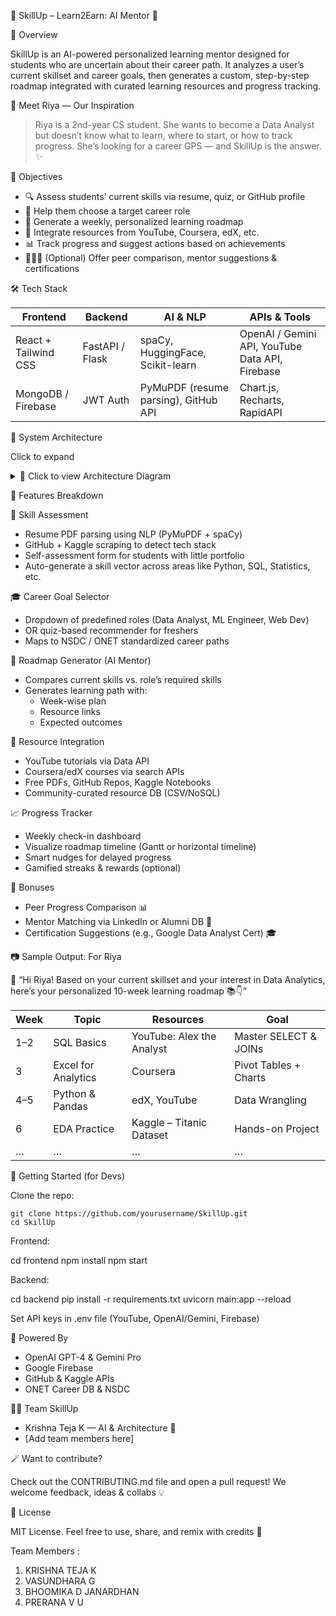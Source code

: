 🌟 SkillUp – Learn2Earn: AI Mentor 🚀  

📌 Overview

SkillUp is an AI-powered personalized learning mentor designed for students who are uncertain about their career path. It analyzes a user’s current skillset and career goals, then generates a custom, step-by-step roadmap integrated with curated learning resources and progress tracking.

🧠 Meet Riya — Our Inspiration

> Riya is a 2nd-year CS student. She wants to become a Data Analyst but doesn’t know what to learn, where to start, or how to track progress. She’s looking for a career GPS — and SkillUp is the answer. ✨

🎯 Objectives

- 🔍 Assess students’ current skills via resume, quiz, or GitHub profile
- 🎯 Help them choose a target career role
- 🧭 Generate a weekly, personalized learning roadmap
- 🎥 Integrate resources from YouTube, Coursera, edX, etc.
- 📊 Track progress and suggest actions based on achievements
- 🧑‍🤝‍🧑 (Optional) Offer peer comparison, mentor suggestions & certifications

🛠️ Tech Stack

Frontend       | Backend         | AI & NLP           | APIs & Tools
-------------- | --------------- | ------------------ | ----------------------------
React + Tailwind CSS | FastAPI / Flask | spaCy, HuggingFace, Scikit-learn | OpenAI / Gemini API, YouTube Data API, Firebase
MongoDB / Firebase | JWT Auth | PyMuPDF (resume parsing), GitHub API | Chart.js, Recharts, RapidAPI

📐 System Architecture

Click to expand

<details>
<summary>🧩 Click to view Architecture Diagram</summary>

📦 Modules:

1. Skill Assessment Engine
2. Career Goal Selector
3. Roadmap Generator
4. Resource Integration Engine
5. Progress Tracker
6. (Optional) Peer Comparison & Mentor Match

</details>

🧩 Features Breakdown

📘 Skill Assessment

- Resume PDF parsing using NLP (PyMuPDF + spaCy)
- GitHub + Kaggle scraping to detect tech stack
- Self-assessment form for students with little portfolio
- Auto-generate a skill vector across areas like Python, SQL, Statistics, etc.

🎓 Career Goal Selector

- Dropdown of predefined roles (Data Analyst, ML Engineer, Web Dev)
- OR quiz-based recommender for freshers
- Maps to NSDC / ONET standardized career paths

🧭 Roadmap Generator (AI Mentor)

- Compares current skills vs. role’s required skills
- Generates learning path with:
  - Week-wise plan
  - Resource links
  - Expected outcomes

🔗 Resource Integration

- YouTube tutorials via Data API
- Coursera/edX courses via search APIs
- Free PDFs, GitHub Repos, Kaggle Notebooks
- Community-curated resource DB (CSV/NoSQL)

📈 Progress Tracker

- Weekly check-in dashboard
- Visualize roadmap timeline (Gantt or horizontal timeline)
- Smart nudges for delayed progress
- Gamified streaks & rewards (optional)

🎁 Bonuses

- Peer Progress Comparison 📊
- Mentor Matching via LinkedIn or Alumni DB 🤝
- Certification Suggestions (e.g., Google Data Analyst Cert) 🎓

📷 Sample Output: For Riya

💬 “Hi Riya! Based on your current skillset and your interest in Data Analytics, here’s your personalized 10-week learning roadmap 📚👇”

Week | Topic | Resources | Goal
---- | ----- | --------- | ----
1–2 | SQL Basics | YouTube: Alex the Analyst | Master SELECT & JOINs
3 | Excel for Analytics | Coursera | Pivot Tables + Charts
4–5 | Python & Pandas | edX, YouTube | Data Wrangling
6 | EDA Practice | Kaggle – Titanic Dataset | Hands-on Project
… | … | … | …

🧪 Getting Started (for Devs)

Clone the repo:
```
git clone https://github.com/yourusername/SkillUp.git
cd SkillUp
```
Frontend:

cd frontend
npm install
npm start

Backend:

cd backend
pip install -r requirements.txt
uvicorn main:app --reload

Set API keys in .env file (YouTube, OpenAI/Gemini, Firebase)

🧠 Powered By

- OpenAI GPT-4 & Gemini Pro
- Google Firebase
- GitHub & Kaggle APIs
- ONET Career DB & NSDC

👨‍💻 Team SkillUp

- Krishna Teja K — AI & Architecture 🧠
- [Add team members here]

🪄 Want to contribute?

Check out the CONTRIBUTING.md file and open a pull request! We welcome feedback, ideas & collabs 💡

📄 License

MIT License. Feel free to use, share, and remix with credits 🙌

Team Members : 
1. KRISHNA TEJA K
2. VASUNDHARA G
3. BHOOMIKA D JANARDHAN
4. PRERANA V U
